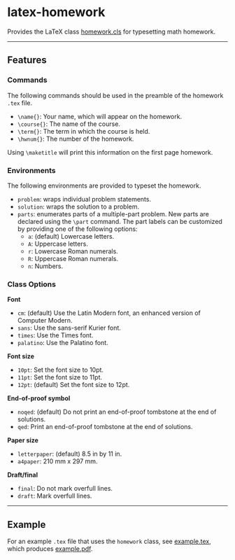 # latex-homework

Provides the LaTeX class [homework.cls](homework.cls) for typesetting math homework.

*****************

## Features

### Commands

The following commands should be used in the preamble of the homework `.tex` file.

* `\name{}`:
  Your name, which will appear on the homework.
* `\course{}`:
  The name of the course.
* `\term{}`:
  The term in which the course is held.
* `\hwnum{}`:
  The number of the homework.

Using `\maketitle` will print this information on the first page homework.

### Environments

The following environments are provided to typeset the homework.

* `problem`:
  wraps individual problem statements.
* `solution`:
  wraps the solution to a problem.
* `parts`:
  enumerates parts of a multiple-part problem.
  New parts are declared using the `\part` command.
  The part labels can be customized by providing one of the following options:
    * `a`:
      (default) Lowercase letters.
    * `A`:
      Uppercase letters.
    * `r`:
      Lowercase Roman numerals.
    * `R`:
      Uppercase Roman numerals.
    * `n`:
      Numbers.

### Class Options

**Font**

* `cm`:
  (default) Use the Latin Modern font, an enhanced version of Computer Modern.
* `sans`:
  Use the sans-serif Kurier font.
* `times`:
  Use the Times font.
* `palatino`:
  Use the Palatino font.

**Font size**

* `10pt`:
  Set the font size to 10pt.
* `11pt`:
  Set the font size to 11pt.
* `12pt`:
  (default) Set the font size to 12pt.

**End-of-proof symbol**

* `noqed`:
  (default) Do not print an end-of-proof tombstone at the end of solutions.
* `qed`:
  Print an end-of-proof tombstone at the end of solutions.

**Paper size**

* `letterpaper`:
  (default) 8.5 in by 11 in.
* `a4paper`:
  210 mm x 297 mm.

**Draft/final**

* `final`:
  Do not mark overfull lines.
* `draft`:
  Mark overfull lines.

******************

## Example

For an example `.tex` file that uses the `homework` class, see [example.tex](example.tex), which produces [example.pdf](example.pdf).
